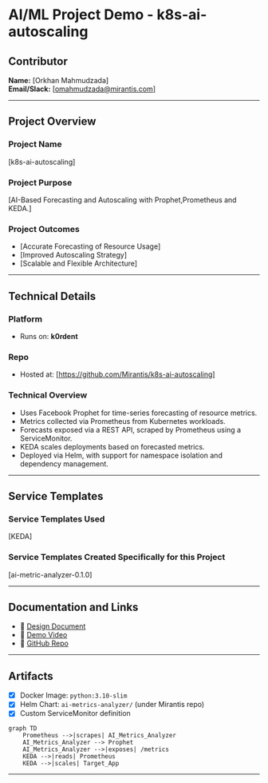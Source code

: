 # AI/ML Project Demo - k8s-ai-autoscaling

## Contributor

**Name:** [Orkhan Mahmudzada]  
**Email/Slack:** [omahmudzada@mirantis.com]  

---

## Project Overview

### Project Name

[k8s-ai-autoscaling]

### Project Purpose

[AI-Based  Forecasting and Autoscaling with Prophet,Prometheus and KEDA.]

### Project Outcomes

- [Accurate Forecasting of Resource Usage]
- [Improved Autoscaling Strategy]
- [Scalable and Flexible Architecture]

---

## Technical Details

### Platform

- Runs on: **k0rdent**

### Repo

- Hosted at: [https://github.com/Mirantis/k8s-ai-autoscaling]

### Technical Overview

- Uses Facebook Prophet for time-series forecasting of resource metrics.
- Metrics collected via Prometheus from Kubernetes workloads.
- Forecasts exposed via a REST API, scraped by Prometheus using a ServiceMonitor.
- KEDA scales deployments based on forecasted metrics.
- Deployed via Helm, with support for namespace isolation and dependency management.

---

## Service Templates

### Service Templates Used

[KEDA]

### Service Templates Created Specifically for this Project

[ai-metric-analyzer-0.1.0]


---

## Documentation and Links

- 📄 [Design Document](https://docs.google.com/document/d/1Lqb9V_H4qL9cIsYtwFYV0i631BgHbPkRIBh2-mKVoJ4)
- 🎥 [Demo Video](https://drive.google.com/file/d/1_WsL7K0wGQhoxJciLo5Qd__TQgJILzcx/view)
- 📘 [GitHub Repo](https://github.com/Mirantis/k8s-ai-autoscaling)

---

## Artifacts

- [x] Docker Image: `python:3.10-slim`
- [x] Helm Chart: `ai-metrics-analyzer/` (under Mirantis repo)
- [x] Custom ServiceMonitor definition

```mermaid
graph TD
    Prometheus -->|scrapes| AI_Metrics_Analyzer
    AI_Metrics_Analyzer --> Prophet
    AI_Metrics_Analyzer -->|exposes| /metrics
    KEDA -->|reads| Prometheus
    KEDA -->|scales| Target_App
```

---

